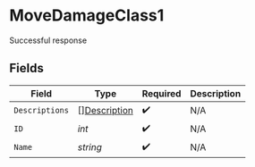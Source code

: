 # MoveDamageClass1

Successful response


## Fields

| Field                                               | Type                                                | Required                                            | Description                                         |
| --------------------------------------------------- | --------------------------------------------------- | --------------------------------------------------- | --------------------------------------------------- |
| `Descriptions`                                      | [][Description](../../models/shared/description.md) | :heavy_check_mark:                                  | N/A                                                 |
| `ID`                                                | *int*                                               | :heavy_check_mark:                                  | N/A                                                 |
| `Name`                                              | *string*                                            | :heavy_check_mark:                                  | N/A                                                 |